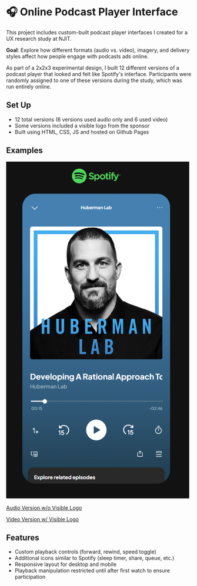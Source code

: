 # 🎧 Online Podcast Player Interface
This project includes custom-built podcast player interfaces I created for a UX research study at NJIT. 

**Goal**: Explore how different formats (audio vs. video), imagery, and delivery styles affect how people engage with podcasts ads online.

As part of a 2x2x3 experimental design, I built 12 different versions of a podcast player that looked and felt like Spotify's interface. Participants were randomly assigned to one of these versions during the study, which was run entirely online.

## Set Up
- 12 total versions (6 versions used audio only and 6 used video)
- Some versions included a visible logo from the sponsor
- Built using HTML, CSS, JS and hosted on Github Pages

## Examples
![Podcast Player Example](./PodcastPlayerExample.png)

[Audio Version w/o Visible Logo](https://podcast-ctrl.github.io/online-podcast-player/audio-podcast/audnol1)

[Video Version w/ Visible Logo](https://podcast-ctrl.github.io/online-podcast-player/video-podcast/vidlog1)

## Features
- Custom playback controls (forward, rewind, speed toggle)
- Additional icons similar to Spotify (sleep timer, share, queue, etc.)
- Responsive layout for desktop and mobile
- Playback manipulation restricted until after first watch to ensure participation

